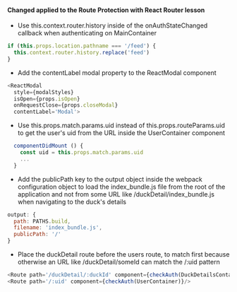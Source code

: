 #### Changed applied to the Route Protection with React Router lesson

- Use this.context.router.history inside of the onAuthStateChanged callback when authenticating on MainContainer
```javascript
if (this.props.location.pathname === '/feed') {
  this.context.router.history.replace('feed')
}
```

- Add the contentLabel modal property to the ReactModal component
```javascript
<ReactModal 
  style={modalStyles} 
  isOpen={props.isOpen} 
  onRequestClose={props.closeModal}
  contentLabel='Modal'>
```

- Use this.props.match.params.uid instead of this.props.routeParams.uid to get the user's uid from the URL inside the UserContainer component
```javascript
  componentDidMount () {
    const uid = this.props.match.params.uid
    ...
  }
```

- Add the publicPath key to the output object inside the webpack configuration object to load the index_bundle.js file from the root of the application and not from some URL like /duckDetail/index_bundle.js when navigating to the duck's details

```javascript
output: {
  path: PATHS.build,
  filename: 'index_bundle.js',
  publicPath: '/'
}
```

- Place the duckDetail route before the users route, to match first because otherwise an URL like /duckDetail/someId can match the /:uid pattern
```javascript
<Route path='/duckDetail/:duckId' component={checkAuth(DuckDetailsContainer)}/>
<Route path='/:uid' component={checkAuth(UserContainer)}/>
```